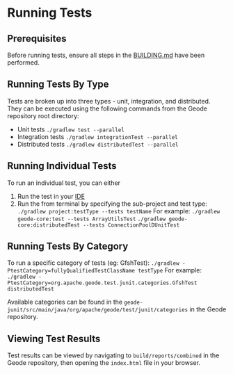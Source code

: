 # Running Tests

## Prerequisites
Before running tests, ensure all steps in the [BUILDING.md](https://github.com/apache/geode/blob/develop/BUILDING.md) have been performed.

## Running Tests By Type
Tests are broken up into three types - unit, integration, and distributed.  They can be executed using the following commands from the Geode repository root directory:
* Unit tests
  `./gradlew test --parallel`
* Integration tests
  `./gradlew integrationTest --parallel`
* Distributed tests
  `./gradlew distributedTest --parallel`

## Running Individual Tests
To run an individual test, you can either
1. Run the test in your [IDE](https://github.com/apache/geode/blob/develop/BUILDING.md#setting-up-intellij)
2. Run the from terminal by specifying the sub-project and test type:
`./gradlew project:testType --tests testName`
For example:
`./gradlew geode-core:test --tests ArrayUtilsTest`
`./gradlew geode-core:distributedTest --tests ConnectionPoolDUnitTest`

## Running Tests By Category
To run a specific category of tests (eg: GfshTest):
`./gradlew -PtestCategory=fullyQualifiedTestClassName testType`
For example:
`./gradlew -PtestCategory=org.apache.geode.test.junit.categories.GfshTest distributedTest`

Available categories can be found in the `geode-junit/src/main/java/org/apache/geode/test/junit/categories` in the Geode repository.

## Viewing Test Results
Test results can be viewed by navigating to
`build/reports/combined` in the Geode repository, then opening the `index.html` file in your browser.